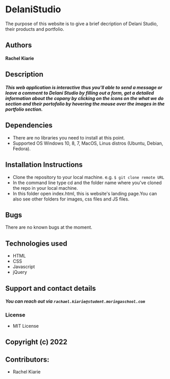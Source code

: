 # DelaniStudio
The purpose of this website is to give a brief decription of Delani Studio, their products and portfolio.

## Authors
#### Rachel Kiarie

## Description
##### This web application is interactive thus you'll able to send a message or leave a comment to Delani Studio by filling out a form, get a detailed information about the copany by clicking on the icons on the what we do section and their portofolio by hovering the mouse over the images in the portfolio section.

## Dependencies
* There are no libraries you need to install at this point.
* Supported OS Windows 10, 8, 7, MacOS, Linus distros (Ubuntu, Debian, Fedora).

## Installation Instructions
* Clone the repository to your local machine. e.g. `$ git clone remote URL`
* In the command line type cd and the folder name where you've cloned the repo in your local machine.
* In this folder open index.html, this is website's landing page.You can also see other folders for images, css files and JS files.

## Bugs
There are no known bugs at the moment.

## Technologies used
* HTML
* CSS
* Javascript
* jQuery
## Support and contact details
##### You can reach out via `rachael.kiarie@student.moringaschool.com`
 ### License
 * MIT License
 ## Copyright (c) 2022
 
 ## Contributors:
 * Rachel Kiarie
